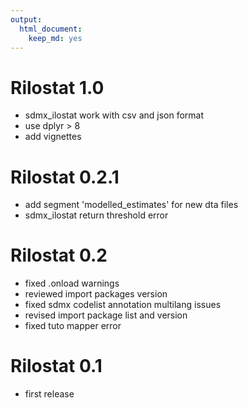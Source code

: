 ```yaml
---
output: 
  html_document: 
    keep_md: yes
---
```


# Rilostat 1.0

* sdmx_ilostat work with csv and json format
* use dplyr > 8
* add vignettes

# Rilostat 0.2.1

* add segment 'modelled_estimates' for new dta files
* sdmx_ilostat return threshold error

# Rilostat 0.2

* fixed .onload warnings
* reviewed import packages version
* fixed sdmx codelist annotation multilang issues
* revised import package list and version
* fixed tuto mapper error

# Rilostat 0.1

* first release

